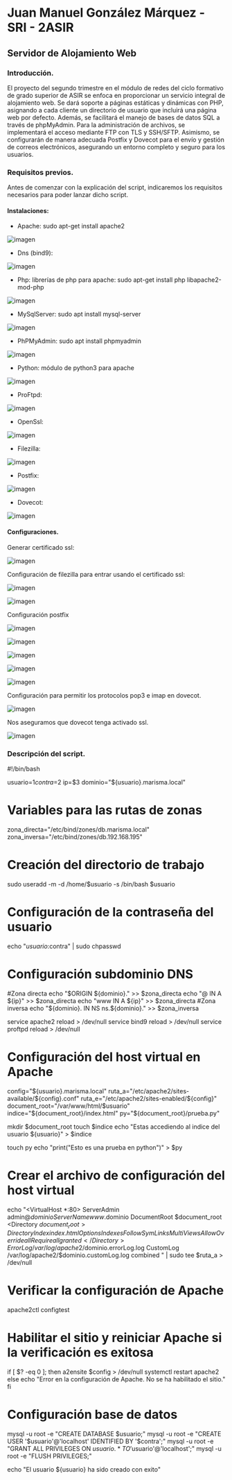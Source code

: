 # Juan Manuel González Márquez - SRI - 2ASIR
## Servidor de Alojamiento Web
### Introducción.
El proyecto del segundo trimestre en el módulo de redes del ciclo formativo de grado superior de ASIR se enfoca en proporcionar un servicio integral de alojamiento web. Se dará soporte a páginas estáticas y dinámicas con PHP, asignando a cada cliente un directorio de usuario que incluirá una página web por defecto. Además, se facilitará el manejo de bases de datos SQL a través de phpMyAdmin. Para la administración de archivos, se implementará el acceso mediante FTP con TLS y SSH/SFTP. Asimismo, se configurarán de manera adecuada Postfix y Dovecot para el envío y gestión de correos electrónicos, asegurando un entorno completo y seguro para los usuarios.
### Requisitos previos.
Antes de comenzar con la explicación del script, indicaremos los requisitos necesarios para poder lanzar dicho script.
#### Instalaciones:
- Apache: sudo apt-get install apache2

![imagen](https://github.com/CrqzyRod/SRI2T/assets/122454007/dc8dbe2b-f739-4cdc-8e0d-003def38c2a5)

- Dns (bind9):

![imagen](https://github.com/CrqzyRod/SRI2T/assets/122454007/d81ebfcc-db5d-4cd1-b8ef-fe8ce89f9234)

- Php: librerías de php para apache: sudo apt-get install php libapache2-mod-php

![imagen](https://github.com/CrqzyRod/SRI2T/assets/122454007/027e9cd5-7c46-4146-a875-3e75a8065bc5)

- MySqlServer: sudo apt install mysql-server

![imagen](https://github.com/CrqzyRod/SRI2T/assets/122454007/1cd272a6-afe4-4c69-bace-f29339412583)

- PhPMyAdmin: sudo apt install phpmyadmin

![imagen](https://github.com/CrqzyRod/SRI2T/assets/122454007/f680971d-153e-4e35-af3e-1df74cb13233)

- Python: módulo de python3 para apache

![imagen](https://github.com/CrqzyRod/SRI2T/assets/122454007/bddd8ece-f359-4b46-afd2-7404f99b55cf)

- ProFtpd:

![imagen](https://github.com/CrqzyRod/SRI2T/assets/122454007/a4249d4f-e46e-450c-88d3-b9eaa1b9abcd)

- OpenSsl:

![imagen](https://github.com/CrqzyRod/SRI2T/assets/122454007/66894870-bc5f-4995-b5c8-c00594347848)

- Filezilla:

![imagen](https://github.com/CrqzyRod/SRI2T/assets/122454007/0c205d6a-5e05-454a-a2eb-9520cd61945e)

- Postfix:

![imagen](https://github.com/CrqzyRod/SRI2T/assets/122454007/f5d47abd-cd8b-40f6-ba6e-54a9b9fa26f8)

- Dovecot:
  
![imagen](https://github.com/CrqzyRod/SRI2T/assets/122454007/2e7a2eb4-ee4e-4c9a-9d2a-cc8fa6e0d5aa)

#### Configuraciones.

Generar certificado ssl: 

![imagen](https://github.com/CrqzyRod/SRI2T/assets/122454007/b82f0fe8-e171-4129-bbbb-772e637270fa)

Configuración de filezilla para entrar usando el certificado ssl:

![imagen](https://github.com/CrqzyRod/SRI2T/assets/122454007/c2419953-927e-4615-b3c1-87da7cd525be)

![imagen](https://github.com/CrqzyRod/SRI2T/assets/122454007/712d6aab-2f62-49df-8faf-e97b55dcf9d5)

Configuración postfix

![imagen](https://github.com/CrqzyRod/SRI2T/assets/122454007/bc4b6c23-cef5-4ece-8b30-f9c74622fd83)

![imagen](https://github.com/CrqzyRod/SRI2T/assets/122454007/8655aae5-392a-4e27-9588-f2f1b8ca00ef)

![imagen](https://github.com/CrqzyRod/SRI2T/assets/122454007/40a67db0-a7bf-4694-8957-bc3d317cc30f)

![imagen](https://github.com/CrqzyRod/SRI2T/assets/122454007/3b39a732-06af-492e-a767-dc40a6bc85aa)

![imagen](https://github.com/CrqzyRod/SRI2T/assets/122454007/298b259c-17b7-4182-a8ff-c7a237c3d24e)

Configuración para permitir los protocolos pop3 e imap en dovecot.

![imagen](https://github.com/CrqzyRod/SRI2T/assets/122454007/82752456-b3dc-4d89-bc15-a7c2b56e14a0)

Nos aseguramos que dovecot tenga activado ssl.

![imagen](https://github.com/CrqzyRod/SRI2T/assets/122454007/7b7ef802-576c-42c4-856c-77cd1e710d60)

### Descripción del script.

#!/bin/bash

usuario=$1
contra=$2
ip=$3
dominio="${usuario}.marisma.local"

# Variables para las rutas de zonas
zona_directa="/etc/bind/zones/db.marisma.local"
zona_inversa="/etc/bind/zones/db.192.168.195"

# Creación del directorio de trabajo
sudo useradd -m -d /home/$usuario -s /bin/bash $usuario

# Configuración de la contraseña del usuario
echo "$usuario:$contra" | sudo chpasswd

# Configuración subdominio DNS
#Zona directa
echo "\$ORIGIN ${dominio}." >> $zona_directa
echo "@ IN A ${ip}" >> $zona_directa
echo "www IN A ${ip}" >> $zona_directa
#Zona inversa
echo "${dominio}. IN NS ns.${dominio}." >> $zona_inversa

service apache2 reload > /dev/null
service bind9 reload > /dev/null
service proftpd reload > /dev/null

# Configuración del host virtual en Apache
config="${usuario}.marisma.local"
ruta_a="/etc/apache2/sites-available/${config}.conf"
ruta_e="/etc/apache2/sites-enabled/${config}"
document_root="/var/www/html/$usuario"
indice="${document_root}/index.html"
py="${document_root}/prueba.py"

mkdir $document_root
touch $indice
echo "Estas accediendo al indice del usuario ${usuario}" > $indice

touch py
echo "print("Esto es una prueba en python")" > $py

# Crear el archivo de configuración del host virtual
echo "<VirtualHost *:80>
ServerAdmin admin@$dominio
ServerName www.$dominio
DocumentRoot $document_root
<Directory $document_root>
DirectoryIndex index.html
Options Indexes FollowSymLinks MultiViews
AllowOverride all
Require all granted
</Directory>
ErrorLog /var/log/apache2/$dominio.errorLog.log
CustomLog /var/log/apache2/$dominio.customLog.log combined
</VirtualHost>" | sudo tee $ruta_a > /dev/null

# Verificar la configuración de Apache
apache2ctl configtest

# Habilitar el sitio y reiniciar Apache si la verificación es exitosa
if [ $? -eq 0 ]; then
    a2ensite $config > /dev/null
    systemctl restart apache2
else
    echo "Error en la configuración de Apache. No se ha habilitado el sitio."
fi

# Configuración base de datos
mysql -u root -e "CREATE DATABASE $usuario;"
mysql -u root -e "CREATE USER '$usuario'@'localhost' IDENTIFIED BY  '$contra';"
mysql -u root -e "GRANT ALL PRIVILEGES ON $usuario.* TO '$usuario'@'localhost';"
mysql -u root -e "FLUSH PRIVILEGES;"

echo "El usuario ${usuario} ha sido creado con exito"
